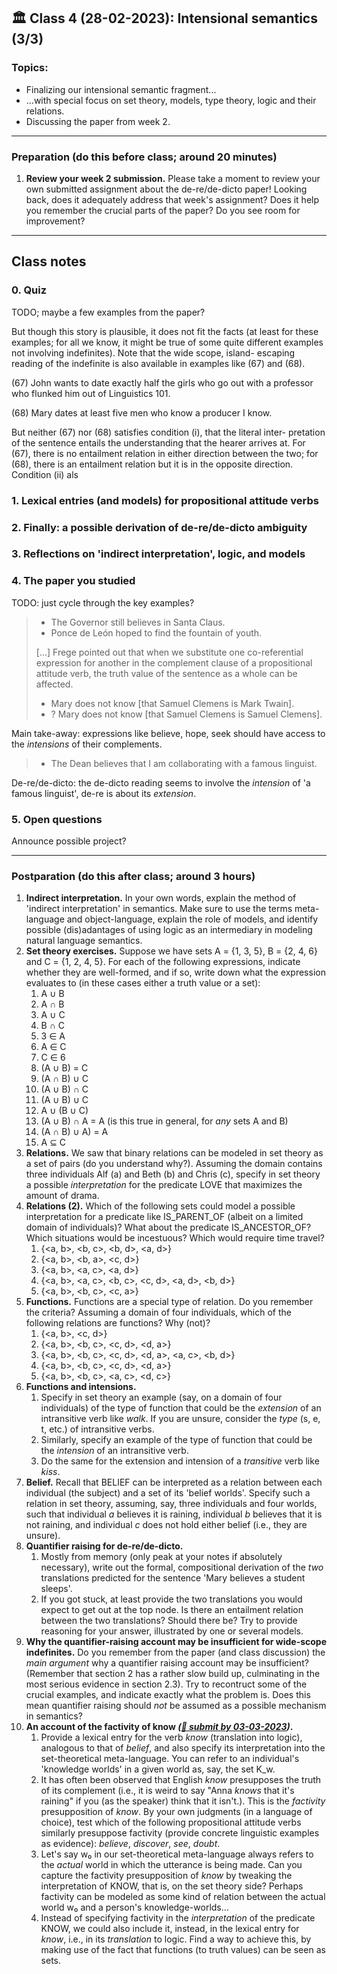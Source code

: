 
## 🏛 Class 4 (28-02-2023): Intensional semantics (3/3)

### Topics:
- Finalizing our intensional semantic fragment... 
- ...with special focus on set theory, models, type theory, logic and their relations.
- Discussing the paper from week 2.

----

### Preparation (do this before class; around 20 minutes)

1. **Review your week 2 submission.** Please take a moment to review your own submitted assignment about the de-re/de-dicto paper! Looking back, does it adequately address that week's assignment? Does it help you remember the crucial parts of the paper? Do you see room for improvement?

-----

## Class notes


### 0. Quiz

TODO; maybe a few examples from the paper?

But though this story is plausible, it does not fit the facts (at least for
these examples; for all we know, it might be true of some quite different
examples not involving indefinites). Note that the wide scope, island-
escaping reading of the indefinite is also available in examples like (67)
and (68).

(67) John wants to date exactly half the girls who go out with a
professor who flunked him out of Linguistics 101.

(68) Mary dates at least five men who know a producer I know.

But neither (67) nor (68) satisfies condition (i), that the literal inter-
pretation of the sentence entails the understanding
that the hearer
arrives at. For (67), there is no entailment relation in either direction
between the two; for (68), there is an entailment relation but it is in the
opposite direction.
Condition (ii) als




### 1. Lexical entries (and models) for propositional attitude verbs 


### 2. Finally: a possible derivation of de-re/de-dicto ambiguity


### 3. Reflections on 'indirect interpretation', logic, and models



### 4. The paper you studied


TODO: just cycle through the key examples? 

>
> - The Governor still believes in Santa Claus.
> - Ponce de León hoped to find the fountain of youth.
> 
> [...]
> Frege pointed out that when we substitute one co-referential expression for another in the complement clause of a propositional attitude verb, the truth value  of the sentence as a whole can be affected.
> 
> - Mary does not know [that Samuel Clemens is Mark Twain].
> - ? Mary does not know [that Samuel Clemens is Samuel Clemens].

Main take-away: expressions like believe, hope, seek should have access to the _intensions_ of their complements.

> - The Dean believes that I am collaborating with a famous linguist.

De-re/de-dicto: the de-dicto reading seems to involve the _intension_ of 'a famous linguist', de-re is about its _extension_.



### 5. Open questions

Announce possible project?


-----

### Postparation (do this after class; around 3 hours)

1. **Indirect interpretation.** In your own words, explain the method of 'indirect interpretation' in semantics. Make sure to use the terms meta-language and object-language, explain the role of models, and identify possible (dis)adantages of using logic as an intermediary in modeling natural language semantics. 
2. **Set theory exercises.** Suppose we have sets A = {1, 3, 5}, B = {2, 4, 6} and C = {1, 2, 4, 5}. For each of the following expressions, indicate whether they are well-formed, and if so, write down what the expression evaluates to (in these cases either a truth value or a set):
   1. A ∪ B
   2. A ∩ B
   3. A ∪ C
   4. B ∩ C
   5. 3 ∈ A
   6. A ∈ C
   7. C ∈ 6
   7. (A ∪ B) = C
   8. (A ∩ B) ∪ C
   9. (A ∪ B) ∩ C
   10. (A ∪ B) ∪ C
   11. A ∪ (B ∪ C)
   12. (A ∪ B) ∩ A = A (is this true in general, for _any_ sets A and B)
   13. (A ∩ B) ∪ A) = A
   14. A ⊆ C
3. **Relations.** We saw that binary relations can be modeled in set theory as a set of pairs (do you understand why?). Assuming the domain contains three individuals Alf (a) and Beth (b) and Chris (c), specify in set theory a possible _interpretation_ for the predicate LOVE that maximizes the amount of drama.
4. **Relations (2).** Which of the following sets could model a possible interpretation for a predicate like IS_PARENT_OF (albeit on a limited domain of individuals)? What about the predicate IS_ANCESTOR_OF? Which situations would be incestuous? Which would require time travel?
   1. {<a, b>, <b, c>, <b, d>, <a, d>}
   2. {<a, b>, <b, a>, <c, d>}
   3. {<a, b>, <a, c>, <a, d>}
   4. {<a, b>, <a, c>, <b, c>, <c, d>, <a, d>, <b, d>}
   5. {<a, b>, <b, c>, <c, a>}
5. **Functions.** Functions are a special type of relation. Do you remember the criteria? Assuming a domain of four individuals, which of the following relations are functions? Why (not)?
   1. {<a, b>, <c, d>}
   2. {<a, b>, <b, c>, <c, d>, <d, a>}
   3. {<a, b>, <b, c>, <c, d>, <d, a>, <a, c>, <b, d>}
   4. {<a, b>, <b, c>, <c, d>, <d, a>}
   5. {<a, b>, <b, c>, <a, c>, <d, c>}
6. **Functions and intensions.** 
   1. Specify in set theory an example (say, on a domain of four individuals) of the type of function that could be the _extension_ of an intransitive verb like _walk_. If you are unsure, consider the _type_ (s, e, t, etc.) of intransitive verbs.  
   2. Similarly, specify an example of the type of function that could be the _intension_ of an intransitive verb.
   3. Do the same for the extension and intension of a _transitive_ verb like _kiss_.
7. **Belief.** Recall that BELIEF can be interpreted as a relation between each individual (the subject) and a set of its 'belief worlds'. Specify such a relation in set theory, assuming, say, three individuals and four worlds, such that individual _a_ believes it is raining, individual _b_ believes that it is not raining, and individual _c_ does not hold either belief (i.e., they are unsure).
8. **Quantifier raising for de-re/de-dicto.** 
   1. Mostly from memory (only peak at your notes if absolutely necessary), write out the formal, compositional derivation of the _two_ translations predicted for the sentence 'Mary believes a student sleeps'.
   2. If you got stuck, at least provide the two translations you would expect to get out at the top node. Is there an entailment relation between the two translations? Should there be? Try to provide reasoning for your answer, illustrated by one or several models.
9. **Why the quantifier-raising account may be insufficient for wide-scope indefinites.** Do you remember from the paper (and class discussion) the _main argument_ why a quantifier raising account may be insufficient? (Remember that section 2 has a rather slow build up, culminating in the most serious evidence in section 2.3). Try to recontruct some of the crucial examples, and indicate exactly what the problem is. Does this mean quantifier raising should _not_ be assumed as a possible mechanism in semantics?
10. **An account of the factivity of know _([📩 submit by 03-03-2023](https://brightspace.universiteitleiden.nl/d2l/le/lessons/210127/units/2292941))_.**
    1. Provide a lexical entry for the verb _know_ (translation into logic), analogous to that of _belief_, and also specify its interpretation into the set-theoretical meta-language. You can refer to an individual's 'knowledge worlds' in a given world as, say, the set K_w.
    2. It has often been observed that English _know_ presupposes the truth of its complement (i.e., it is weird to say "Anna _knows_ that it's raining" if you (as the speaker) think that it isn't.). This is the _factivity_ presupposition of _know_. By your own judgments (in a language of choice), test which of the following propositional attitude verbs similarly presuppose factivity (provide concrete linguistic examples as evidence): _believe_, _discover_, _see_, _doubt_.
    3. Let's say w₀ in our set-theoretical meta-language always refers to the _actual_ world in which the utterance is being made. Can you capture the factivity presupposition of _know_ by tweaking the interpretation of KNOW, that is, on the set theory side? Perhaps factivity can be modeled as some kind of relation between the actual world w₀ and a person's knowledge-worlds...
    4. Instead of specifying factivity in the _interpretation_ of the predicate KNOW, we could also include it, instead, in the lexical entry for _know_, i.e., in its _translation_ to logic. Find a way to achieve this, by making use of the fact that functions (to truth values) can be seen as sets.